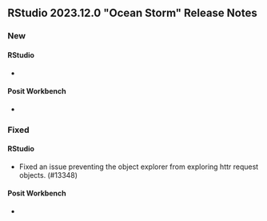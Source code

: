 ## RStudio 2023.12.0 "Ocean Storm" Release Notes

### New
#### RStudio
-

#### Posit Workbench
-

### Fixed
#### RStudio
- Fixed an issue preventing the object explorer from exploring httr request objects. (#13348)

#### Posit Workbench
-

